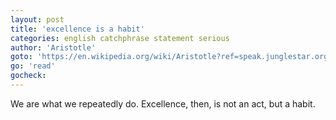 ```yaml
---
layout: post
title: 'excellence is a habit'
categories: english catchphrase statement serious
author: 'Aristotle​'
goto: 'https://en.wikipedia.org/wiki/Aristotle?ref=speak.junglestar.org'
go: 'read'
gocheck:
---
```


We are what we repeatedly do. Excellence, then, is not an act, but a habit.
